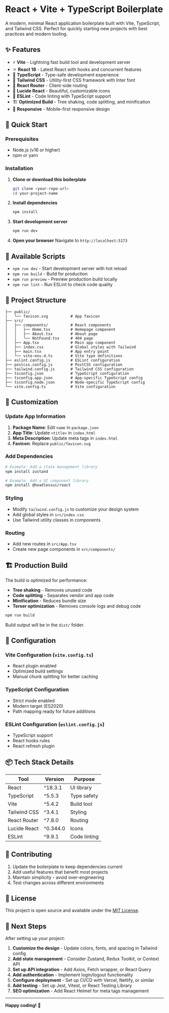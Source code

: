# React + Vite + TypeScript Boilerplate

A modern, minimal React application boilerplate built with Vite, TypeScript, and Tailwind CSS. Perfect for quickly starting new projects with best practices and modern tooling.

## ✨ Features

- ⚡ **Vite** - Lightning fast build tool and development server
- ⚛️ **React 18** - Latest React with hooks and concurrent features
- 🔷 **TypeScript** - Type-safe development experience
- 🎨 **Tailwind CSS** - Utility-first CSS framework with Inter font
- 🧭 **React Router** - Client-side routing
- 🎯 **Lucide React** - Beautiful, customizable icons
- 📏 **ESLint** - Code linting with TypeScript support
- 🏗️ **Optimized Build** - Tree shaking, code splitting, and minification
- 📱 **Responsive** - Mobile-first responsive design

## 🚀 Quick Start

### Prerequisites
- Node.js (v16 or higher)
- npm or yarn

### Installation

1. **Clone or download this boilerplate**
   ```bash
   git clone <your-repo-url>
   cd your-project-name
   ```

2. **Install dependencies**
   ```bash
   npm install
   ```

3. **Start development server**
   ```bash
   npm run dev
   ```

4. **Open your browser**
   Navigate to `http://localhost:5173`

## 📝 Available Scripts

- `npm run dev` - Start development server with hot reload
- `npm run build` - Build for production
- `npm run preview` - Preview production build locally
- `npm run lint` - Run ESLint to check code quality

## 📁 Project Structure

```
├── public/
│   └── favicon.svg          # App favicon
├── src/
│   ├── components/          # React components
│   │   ├── Home.tsx         # Homepage component
│   │   ├── About.tsx        # About page
│   │   └── NotFound.tsx     # 404 page
│   ├── App.tsx              # Main app component
│   ├── index.css            # Global styles with Tailwind
│   ├── main.tsx             # App entry point
│   └── vite-env.d.ts        # Vite type definitions
├── eslint.config.js         # ESLint configuration
├── postcss.config.js        # PostCSS configuration
├── tailwind.config.js       # Tailwind CSS configuration
├── tsconfig.json            # TypeScript configuration
├── tsconfig.app.json        # App-specific TypeScript config
├── tsconfig.node.json       # Node-specific TypeScript config
└── vite.config.ts           # Vite configuration
```

## 🎨 Customization

### Update App Information
1. **Package Name**: Edit `name` in `package.json`
2. **App Title**: Update `<title>` in `index.html`
3. **Meta Description**: Update meta tags in `index.html`
4. **Favicon**: Replace `public/favicon.svg`

### Add Dependencies
```bash
# Example: Add a state management library
npm install zustand

# Example: Add a UI component library
npm install @headlessui/react
```

### Styling
- Modify `tailwind.config.js` to customize your design system
- Add global styles in `src/index.css`
- Use Tailwind utility classes in components

### Routing
- Add new routes in `src/App.tsx`
- Create new page components in `src/components/`

## 🏗️ Production Build

The build is optimized for performance:
- **Tree shaking** - Removes unused code
- **Code splitting** - Separates vendor and app code
- **Minification** - Reduces bundle size
- **Terser optimization** - Removes console logs and debug code

```bash
npm run build
```

Build output will be in the `dist/` folder.

## 🔧 Configuration

### Vite Configuration (`vite.config.ts`)
- React plugin enabled
- Optimized build settings
- Manual chunk splitting for better caching

### TypeScript Configuration
- Strict mode enabled
- Modern target (ES2020)
- Path mapping ready for future additions

### ESLint Configuration (`eslint.config.js`)
- TypeScript support
- React hooks rules
- React refresh plugin

## 📦 Tech Stack Details

| Tool | Version | Purpose |
|------|---------|---------|
| React | ^18.3.1 | UI library |
| TypeScript | ^5.5.3 | Type safety |
| Vite | ^5.4.2 | Build tool |
| Tailwind CSS | ^3.4.1 | Styling |
| React Router | ^7.8.0 | Routing |
| Lucide React | ^0.344.0 | Icons |
| ESLint | ^9.9.1 | Code linting |

## 🤝 Contributing

1. Update the boilerplate to keep dependencies current
2. Add useful features that benefit most projects
3. Maintain simplicity - avoid over-engineering
4. Test changes across different environments

## 📄 License

This project is open source and available under the [MIT License](LICENSE).

## 🚀 Next Steps

After setting up your project:

1. **Customize the design** - Update colors, fonts, and spacing in Tailwind config
2. **Add state management** - Consider Zustand, Redux Toolkit, or Context API
3. **Set up API integration** - Add Axios, Fetch wrapper, or React Query
4. **Add authentication** - Implement login/logout functionality
5. **Configure deployment** - Set up CI/CD with Vercel, Netlify, or similar
6. **Add testing** - Set up Jest, Vitest, or React Testing Library
7. **SEO optimization** - Add React Helmet for meta tags management

---

**Happy coding!** 🎉
